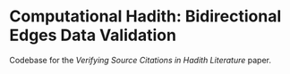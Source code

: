 # Computational Hadith: Bidirectional Edges Data Validation

Codebase for the *Verifying Source Citations in Hadith Literature* paper.
